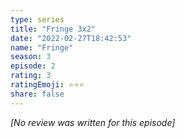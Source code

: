 ```yaml
---
type: series
title: "Fringe 3x2"
date: "2022-02-27T18:42:53"
name: "Fringe"
season: 3
episode: 2
rating: 3
ratingEmoji: ⭐️⭐️⭐️
share: false
---
```


*[No review was written for this episode]*

